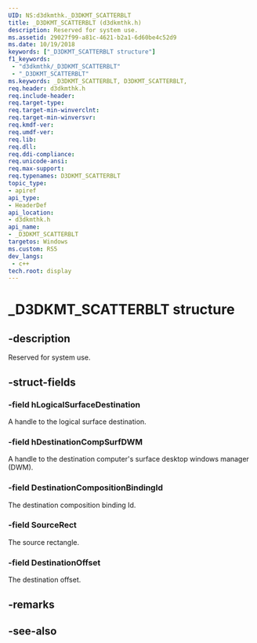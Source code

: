 ```yaml
---
UID: NS:d3dkmthk._D3DKMT_SCATTERBLT
title: _D3DKMT_SCATTERBLT (d3dkmthk.h)
description: Reserved for system use.
ms.assetid: 29027f99-a81c-4621-b2a1-6d60be4c52d9
ms.date: 10/19/2018
keywords: ["_D3DKMT_SCATTERBLT structure"]
f1_keywords:
 - "d3dkmthk/_D3DKMT_SCATTERBLT"
 - "_D3DKMT_SCATTERBLT"
ms.keywords: _D3DKMT_SCATTERBLT, D3DKMT_SCATTERBLT, 
req.header: d3dkmthk.h
req.include-header:
req.target-type:
req.target-min-winverclnt:
req.target-min-winversvr:
req.kmdf-ver:
req.umdf-ver:
req.lib:
req.dll:
req.ddi-compliance:
req.unicode-ansi:
req.max-support:
req.typenames: D3DKMT_SCATTERBLT
topic_type: 
- apiref
api_type: 
- HeaderDef
api_location: 
- d3dkmthk.h
api_name: 
- _D3DKMT_SCATTERBLT
targetos: Windows
ms.custom: RS5
dev_langs:
 - c++
tech.root: display
---
```


# _D3DKMT_SCATTERBLT structure

## -description

Reserved for system use.

## -struct-fields

### -field hLogicalSurfaceDestination

A handle to the logical surface destination.

### -field hDestinationCompSurfDWM

A handle to the destination computer's surface desktop windows manager (DWM).

### -field DestinationCompositionBindingId

The destination composition binding Id.

### -field SourceRect

The source rectangle.

### -field DestinationOffset
 
The destination offset.

## -remarks

## -see-also
